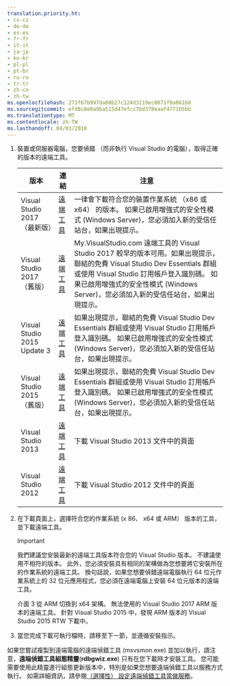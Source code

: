 ```yaml
---
translation.priority.ht:
- cs-cz
- de-de
- es-es
- fr-fr
- it-it
- ja-jp
- ko-kr
- pl-pl
- pt-br
- ru-ru
- tr-tr
- zh-cn
- zh-tw
ms.openlocfilehash: 273f67b997da80b27c124d3119ec0871f0a061b8
ms.sourcegitcommit: efd8c8e0a9ba515d47efcc7bd370eaaf4771b5bb
ms.translationtype: MT
ms.contentlocale: zh-TW
ms.lasthandoff: 04/03/2018
---
```

1.  裝置或伺服器電腦，您要偵錯 （而非執行 Visual Studio 的電腦），取得正確的版本的遠端工具。

    |版本|連結|注意|
    |-|-|-|
    |Visual Studio 2017 （最新版）|[遠端工具](https://www.visualstudio.com/downloads/?q=remote+tools#remote-tools-for-visual-studio-2017)|一律會下載符合您的裝置作業系統 （x86 或 x64） 的版本。 如果已啟用增強式的安全性模式 (Windows Server)，您必須加入新的受信任站台，如果出現提示。|
    |Visual Studio 2017 （舊版）|[遠端工具](https://my.visualstudio.com/Downloads?q=remote%20tools%20visual%20studio%202017)|My.VisualStudio.com 遠端工具的 Visual Studio 2017 較早的版本可用。如果出現提示，聯結的免費 Visual Studio Dev Essentials 群組或使用 Visual Studio 訂用帳戶登入識別碼。 如果已啟用增強式的安全性模式 (Windows Server)，您必須加入新的受信任站台，如果出現提示。|
    |Visual Studio 2015 Update 3|[遠端工具](https://my.visualstudio.com/Downloads?q=remote%20tools%20visual%20studio%202015)|如果出現提示，聯結的免費 Visual Studio Dev Essentials 群組或使用 Visual Studio 訂用帳戶登入識別碼。 如果已啟用增強式的安全性模式 (Windows Server)，您必須加入新的受信任站台，如果出現提示。|
    |Visual Studio 2015 （舊版）|[遠端工具](https://my.visualstudio.com/Downloads?q=remote%20tools%20visual%20studio%202015)|如果出現提示，聯結的免費 Visual Studio Dev Essentials 群組或使用 Visual Studio 訂用帳戶登入識別碼。 如果已啟用增強式的安全性模式 (Windows Server)，您必須加入新的受信任站台，如果出現提示。|
    |Visual Studio 2013|[遠端工具](https://msdn.microsoft.com/library/bt727f1t(v=vs.120).aspx#BKMK_Installing_the_Remote_Tools)|下載 Visual Studio 2013 文件中的頁面|
    |Visual Studio 2012|[遠端工具](https://msdn.microsoft.com/library/bt727f1t(v=vs.110).aspx#BKMK_Installing_the_Remote_Tools)|下載 Visual Studio 2012 文件中的頁面|
  
2.  在下載頁面上，選擇符合您的作業系統 (x 86、 x64 或 ARM） 版本的工具，並下載遠端工具。
  
    > [!IMPORTANT]
    >  我們建議您安裝最新的遠端工具版本符合您的 Visual Studio 版本。 不建議使用不相符的版本。 此外，您必須安裝具有相同的架構做為您想要將它安裝所在的作業系統的遠端工具。 換句話說，如果您想要偵錯遠端電腦執行 64 位元作業系統上的 32 位元應用程式，您必須在遠端電腦上安裝 64 位元版本的遠端工具。 
    >   
    >  介面 3 從 ARM 切換到 x64 架構。 無法使用的 Visual Studio 2017 ARM 版本的遠端工具。 針對 Visual Studio 2015 中，發現 ARM 版本的 Visual Studio 2015 RTW 下載中。
  
3.  當您完成下載可執行檔時，請移至下一節，並遵循安裝指示。

如果您嘗試複製到遠端電腦的遠端偵錯工具 (msvsmon.exe) 並加以執行，請注意，**遠端偵錯工具組態精靈**(**rdbgwiz.exe**) 只有在您下載時才安裝工具。 您可能需要使用此精靈進行組態更新版本中，特別是如果您想要遠端偵錯工具以服務方式執行。 如需詳細資訊，請參閱[（選擇性） 設定遠端偵錯工具當做服務](../../debugger/remote-debugging.md#bkmk_configureService)。
